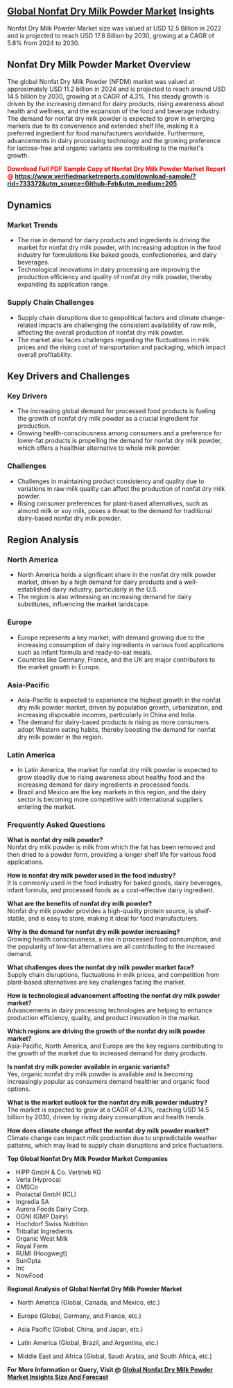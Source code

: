 <h2><a href="https://www.verifiedmarketreports.com/download-sample/?rid=733372&amp;utm_source=Github&amp;utm_medium=205" target="_blank">Global Nonfat Dry Milk Powder Market</a> Insights</h2><p>Nonfat Dry Milk Powder Market size was valued at USD 12.5 Billion in 2022 and is projected to reach USD 17.8 Billion by 2030, growing at a CAGR of 5.8% from 2024 to 2030.</p><p> <h2>Nonfat Dry Milk Powder Market Overview</h2> <p>The global Nonfat Dry Milk Powder (NFDM) market was valued at approximately USD 11.2 billion in 2024 and is projected to reach around USD 14.5 billion by 2030, growing at a CAGR of 4.3%. This steady growth is driven by the increasing demand for dairy products, rising awareness about health and wellness, and the expansion of the food and beverage industry. The demand for nonfat dry milk powder is expected to grow in emerging markets due to its convenience and extended shelf life, making it a preferred ingredient for food manufacturers worldwide. Furthermore, advancements in dairy processing technology and the growing preference for lactose-free and organic variants are contributing to the market's growth.</p> <p><strong><p><span class=""><span style="color: #ff0000;"><strong>Download Full PDF Sample Copy of Nonfat Dry Milk Powder Market Report</strong> @ </span><a href="https://www.verifiedmarketreports.com/download-sample/?rid=733372&amp;utm_source=Github-Feb&amp;utm_medium=205" target="_blank">https://www.verifiedmarketreports.com/download-sample/?rid=733372&amp;utm_source=Github-Feb&amp;utm_medium=205</a></span></p></strong></p> <h2>Dynamics</h2> <h3>Market Trends</h3> <ul> <li>The rise in demand for dairy products and ingredients is driving the market for nonfat dry milk powder, with increasing adoption in the food industry for formulations like baked goods, confectioneries, and dairy beverages.</li> <li>Technological innovations in dairy processing are improving the production efficiency and quality of nonfat dry milk powder, thereby expanding its application range.</li> </ul> <h3>Supply Chain Challenges</h3> <ul> <li>Supply chain disruptions due to geopolitical factors and climate change-related impacts are challenging the consistent availability of raw milk, affecting the overall production of nonfat dry milk powder.</li> <li>The market also faces challenges regarding the fluctuations in milk prices and the rising cost of transportation and packaging, which impact overall profitability.</li> </ul> <h2>Key Drivers and Challenges</h2> <h3>Key Drivers</h3> <ul> <li>The increasing global demand for processed food products is fueling the growth of nonfat dry milk powder as a crucial ingredient for production.</li> <li>Growing health-consciousness among consumers and a preference for lower-fat products is propelling the demand for nonfat dry milk powder, which offers a healthier alternative to whole milk powder.</li> </ul> <h3>Challenges</h3> <ul> <li>Challenges in maintaining product consistency and quality due to variations in raw milk quality can affect the production of nonfat dry milk powder.</li> <li>Rising consumer preferences for plant-based alternatives, such as almond milk or soy milk, poses a threat to the demand for traditional dairy-based nonfat dry milk powder.</li> </ul> <h2>Region Analysis</h2> <h3>North America</h3> <ul> <li>North America holds a significant share in the nonfat dry milk powder market, driven by a high demand for dairy products and a well-established dairy industry, particularly in the U.S.</li> <li>The region is also witnessing an increasing demand for dairy substitutes, influencing the market landscape.</li> </ul> <h3>Europe</h3> <ul> <li>Europe represents a key market, with demand growing due to the increasing consumption of dairy ingredients in various food applications such as infant formula and ready-to-eat meals.</li> <li>Countries like Germany, France, and the UK are major contributors to the market growth in Europe.</li> </ul> <h3>Asia-Pacific</h3> <ul> <li>Asia-Pacific is expected to experience the highest growth in the nonfat dry milk powder market, driven by population growth, urbanization, and increasing disposable incomes, particularly in China and India.</li> <li>The demand for dairy-based products is rising as more consumers adopt Western eating habits, thereby boosting the demand for nonfat dry milk powder in the region.</li> </ul> <h3>Latin America</h3> <ul> <li>In Latin America, the market for nonfat dry milk powder is expected to grow steadily due to rising awareness about healthy food and the increasing demand for dairy ingredients in processed foods.</li> <li>Brazil and Mexico are the key markets in this region, and the dairy sector is becoming more competitive with international suppliers entering the market.</li> </ul> <h3>Frequently Asked Questions</h3> <p><strong>What is nonfat dry milk powder?</strong><br>Nonfat dry milk powder is milk from which the fat has been removed and then dried to a powder form, providing a longer shelf life for various food applications.</p> <p><strong>How is nonfat dry milk powder used in the food industry?</strong><br>It is commonly used in the food industry for baked goods, dairy beverages, infant formula, and processed foods as a cost-effective dairy ingredient.</p> <p><strong>What are the benefits of nonfat dry milk powder?</strong><br>Nonfat dry milk powder provides a high-quality protein source, is shelf-stable, and is easy to store, making it ideal for food manufacturers.</p> <p><strong>Why is the demand for nonfat dry milk powder increasing?</strong><br>Growing health consciousness, a rise in processed food consumption, and the popularity of low-fat alternatives are all contributing to the increased demand.</p> <p><strong>What challenges does the nonfat dry milk powder market face?</strong><br>Supply chain disruptions, fluctuations in milk prices, and competition from plant-based alternatives are key challenges facing the market.</p> <p><strong>How is technological advancement affecting the nonfat dry milk powder market?</strong><br>Advancements in dairy processing technologies are helping to enhance production efficiency, quality, and product innovation in the market.</p> <p><strong>Which regions are driving the growth of the nonfat dry milk powder market?</strong><br>Asia-Pacific, North America, and Europe are the key regions contributing to the growth of the market due to increased demand for dairy products.</p> <p><strong>Is nonfat dry milk powder available in organic variants?</strong><br>Yes, organic nonfat dry milk powder is available and is becoming increasingly popular as consumers demand healthier and organic food options.</p> <p><strong>What is the market outlook for the nonfat dry milk powder industry?</strong><br>The market is expected to grow at a CAGR of 4.3%, reaching USD 14.5 billion by 2030, driven by rising dairy consumption and health trends.</p> <p><strong>How does climate change affect the nonfat dry milk powder market?</strong><br>Climate change can impact milk production due to unpredictable weather patterns, which may lead to supply chain disruptions and price fluctuations.</p> </p><p><strong>Top Global Nonfat Dry Milk Powder Market Companies</strong></p><div data-test-id=""><p><li>HiPP GmbH & Co. Vertrieb KG</li><li> Verla (Hyproca)</li><li> OMSCo</li><li> Prolactal GmbH (ICL)</li><li> Ingredia SA</li><li> Aurora Foods Dairy Corp.</li><li> OGNI (GMP Dairy)</li><li> Hochdorf Swiss Nutrition</li><li> Triballat Ingredients</li><li> Organic West Milk</li><li> Royal Farm</li><li> RUMI (Hoogwegt)</li><li> SunOpta</li><li> Inc</li><li> NowFood</li></p><div><strong>Regional Analysis of&nbsp;Global Nonfat Dry Milk Powder Market</strong></div><ul><li dir="ltr"><p dir="ltr">North America&nbsp;(Global, Canada, and Mexico, etc.)</p></li><li dir="ltr"><p dir="ltr">Europe (Global, Germany, and France, etc.)</p></li><li dir="ltr"><p dir="ltr">Asia Pacific&nbsp;(Global, China, and Japan, etc.)</p></li><li dir="ltr"><p dir="ltr">Latin America&nbsp;(Global, Brazil, and Argentina, etc.)</p></li><li dir="ltr">Middle East and Africa&nbsp;(Global, Saudi Arabia, and South Africa, etc.)</li></ul><p><strong>For More Information or Query, Visit @&nbsp;</strong><strong><a href="https://www.verifiedmarketreports.com/product/nonfat-dry-milk-powder-market/?utm_source=Github&amp;utm_medium=205" target="_blank">Global Nonfat Dry Milk Powder Market Insights Size And Forecast</a></strong></p></div>
